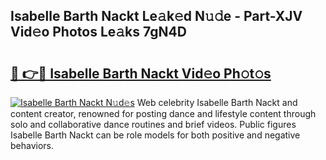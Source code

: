 ## Isabelle Barth Nackt Le𝚊k𝚎d N𝚞𝚍e - Part-XJV Vid𝚎o Photos Le𝚊ks 7gN4D

# <h2><a href="http://fb304d.evod.top/?m=Isabelle+Barth+Nackt">🔗 👉🔴 Isabelle Barth Nackt Vid𝚎o Ph𝚘t𝚘s</a></h2>

[![Isabelle Barth Nackt N𝚞d𝚎s](https://i.imgur.com/8V9OHl7.gif)](http://fb304d.evod.top/?m=Isabelle+Barth+Nackt)
Web celebrity Isabelle Barth Nackt and content creator, renowned for posting dance and lifestyle content through solo and collaborative dance routines and brief videos. Public figures Isabelle Barth Nackt can be role models for both positive and negative behaviors. 
